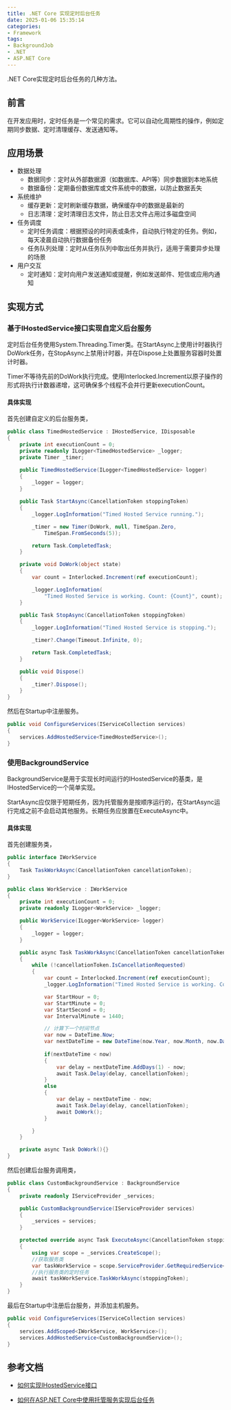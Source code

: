 ```yaml
---
title: .NET Core 实现定时后台任务
date: 2025-01-06 15:35:14
categories:
- Framework
tags:
- BackgroundJob
- .NET
- ASP.NET Core
---
```


.NET Core实现定时后台任务的几种方法。

<!--more-->

## 前言

在开发应用时，定时任务是一个常见的需求。它可以自动化周期性的操作，例如定期同步数据、定时清理缓存、发送通知等。

## 应用场景

- 数据处理
    - 数据同步：定时从外部数据源（如数据库、API等）同步数据到本地系统
    - 数据备份：定期备份数据库或文件系统中的数据，以防止数据丢失
- 系统维护
    - 缓存更新：定时刷新缓存数据，确保缓存中的数据是最新的
    - 日志清理：定时清理日志文件，防止日志文件占用过多磁盘空间
- 任务调度
    - 定时任务调度：根据预设的时间表或条件，自动执行特定的任务。例如，每天凌晨自动执行数据备份任务
    - 任务队列处理：定时从任务队列中取出任务并执行，适用于需要异步处理的场景
- 用户交互
    - 定时通知：定时向用户发送通知或提醒，例如发送邮件、短信或应用内通知

## 实现方式

### 基于IHostedService接口实现自定义后台服务

定时后台任务使用System.Threading.Timer类。在StartAsync上使用计时器执行DoWork任务，在StopAsync上禁用计时器，并在Dispose上处置服务容器时处置计时器。

Timer不等待先前的DoWork执行完成。使用Interlocked.Increment以原子操作的形式将执行计数器递增，这可确保多个线程不会并行更新executionCount。

#### 具体实现

首先创建自定义的后台服务类，

```c#
public class TimedHostedService : IHostedService, IDisposable
{
    private int executionCount = 0;
    private readonly ILogger<TimedHostedService> _logger;
    private Timer _timer;

    public TimedHostedService(ILogger<TimedHostedService> logger)
    {
        _logger = logger;
    }

    public Task StartAsync(CancellationToken stoppingToken)
    {
        _logger.LogInformation("Timed Hosted Service running.");

        _timer = new Timer(DoWork, null, TimeSpan.Zero,
            TimeSpan.FromSeconds(5));

        return Task.CompletedTask;
    }

    private void DoWork(object state)
    {
        var count = Interlocked.Increment(ref executionCount);

        _logger.LogInformation(
            "Timed Hosted Service is working. Count: {Count}", count);
    }

    public Task StopAsync(CancellationToken stoppingToken)
    {
        _logger.LogInformation("Timed Hosted Service is stopping.");

        _timer?.Change(Timeout.Infinite, 0);

        return Task.CompletedTask;
    }

    public void Dispose()
    {
        _timer?.Dispose();
    }
}
```

然后在Startup中注册服务。

```c#
public void ConfigureServices(IServiceCollection services)
{
    services.AddHostedService<TimedHostedService>();
}
```

### 使用BackgroundService

BackgroundService是用于实现长时间运行的IHostedService的基类，是IHostedService的一个简单实现。

StartAsync应仅限于短期任务，因为托管服务是按顺序运行的，在StartAsync运行完成之前不会启动其他服务。长期任务应放置在ExecuteAsync中。

#### 具体实现

首先创建服务类，

```c#
public interface IWorkService
{
    Task TaskWorkAsync(CancellationToken cancellationToken);
}
```

```c#
public class WorkService : IWorkService
{
    private int executionCount = 0;
    private readonly ILogger<WorkService> _logger;

    public WorkService(ILogger<WorkService> logger)
    {
        _logger = logger;
    }

    public async Task TaskWorkAsync(CancellationToken cancellationToken)
    {
        while (!cancellationToken.IsCancellationRequested)
        {
            var count = Interlocked.Increment(ref executionCount);
            _logger.LogInformation("Timed Hosted Service is working. Count: {Count}", count);

            var StartHour = 0;
            var StartMinute = 0;
            var StartSecond = 0;
            var IntervalMinute = 1440;

            // 计算下一个时间节点
            var now = DateTime.Now;
            var nextDateTime = new DateTime(now.Year, now.Month, now.Day, StartHour, StartMinute, StartSecond).AddMinutes(IntervalMinute);
            
            if(nextDateTime < now)
            {
                var delay = nextDateTime.AddDays(1) - now;
                await Task.Delay(delay, cancellationToken);
            }
            else
            {
                var delay = nextDateTime - now;
                await Task.Delay(delay, cancellationToken);
                await DoWork();
            }

        }
    }

    private async Task DoWork(){}
}
```

然后创建后台服务调用类，

```c#
public class CustomBackgroundService : BackgroundService
{
    private readonly IServiceProvider _services;

    public CustomBackgroundService(IServiceProvider services)
    {
        _services = services;
    }

    protected override async Task ExecuteAsync(CancellationToken stoppingToken)
    {
        using var scope = _services.CreateScope();
        //获取服务类
        var taskWorkService = scope.ServiceProvider.GetRequiredService<IWorkService>();
        //执行服务类的定时任务
        await taskWorkService.TaskWorkAsync(stoppingToken);
    }
}
```

最后在Startup中注册后台服务，并添加主机服务。

```c#
public void ConfigureServices(IServiceCollection services)
{
    services.AddScoped<IWorkService, WorkService>();
    services.AddHostedService<CustomBackgroundService>();
}
```

## 参考文档

- [如何实现IHostedService接口](https://learn.microsoft.com/zh-cn/dotnet/core/extensions/timer-service)

- [如何在ASP.NET Core中使用托管服务实现后台任务](https://learn.microsoft.com/zh-cn/aspnet/core/fundamentals/host/hosted-services?view=aspnetcore-3.1&tabs=visual-studio)